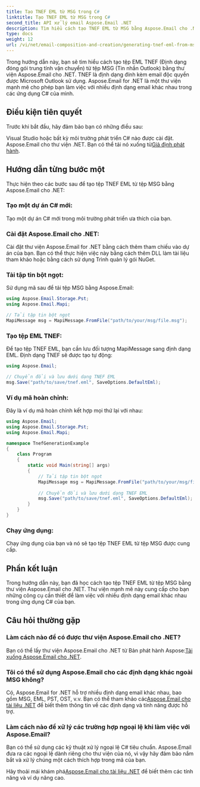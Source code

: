 ```yaml
---
title: Tạo TNEF EML từ MSG trong C#
linktitle: Tạo TNEF EML từ MSG trong C#
second_title: API xử lý email Aspose.Email .NET
description: Tìm hiểu cách tạo TNEF EML từ MSG bằng Aspose.Email cho .NET. Hướng dẫn từng bước với mã C#. Chuyển đổi định dạng email hiệu quả.
type: docs
weight: 12
url: /vi/net/email-composition-and-creation/generating-tnef-eml-from-msg-in-csharp/
---
```


Trong hướng dẫn này, bạn sẽ tìm hiểu cách tạo tệp EML TNEF (Định dạng đóng gói trung tính vận chuyển) từ tệp MSG (Tin nhắn Outlook) bằng thư viện Aspose.Email cho .NET. TNEF là định dạng đính kèm email độc quyền được Microsoft Outlook sử dụng. Aspose.Email for .NET là một thư viện mạnh mẽ cho phép bạn làm việc với nhiều định dạng email khác nhau trong các ứng dụng C# của mình.

##  Điều kiện tiên quyết

Trước khi bắt đầu, hãy đảm bảo bạn có những điều sau:

Visual Studio hoặc bất kỳ môi trường phát triển C# nào được cài đặt.
 Aspose.Email cho thư viện .NET. Bạn có thể tải nó xuống từ[Giả định phát hành](https://releases.aspose.com/email/net).

##  Hướng dẫn từng bước một

Thực hiện theo các bước sau để tạo tệp TNEF EML từ tệp MSG bằng Aspose.Email cho .NET:

### Tạo một dự án C# mới:

   Tạo một dự án C# mới trong môi trường phát triển ưa thích của bạn.

### Cài đặt Aspose.Email cho .NET:

   Cài đặt thư viện Aspose.Email for .NET bằng cách thêm tham chiếu vào dự án của bạn. Bạn có thể thực hiện việc này bằng cách thêm DLL làm tài liệu tham khảo hoặc bằng cách sử dụng Trình quản lý gói NuGet.

### Tải tập tin bột ngọt:

   Sử dụng mã sau để tải tệp MSG bằng Aspose.Email:

   ```csharp
   using Aspose.Email.Storage.Pst;
   using Aspose.Email.Mapi;

   // Tải tập tin bột ngọt
   MapiMessage msg = MapiMessage.FromFile("path/to/your/msg/file.msg");
   ```

### Tạo tệp EML TNEF:

   Để tạo tệp TNEF EML, bạn cần lưu đối tượng MapiMessage sang định dạng EML. Định dạng TNEF sẽ được tạo tự động:

   ```csharp
   using Aspose.Email;
   
   // Chuyển đổi và lưu dưới dạng TNEF EML
   msg.Save("path/to/save/tnef.eml", SaveOptions.DefaultEml);
   ```

### Ví dụ mã hoàn chỉnh:

   Đây là ví dụ mã hoàn chỉnh kết hợp mọi thứ lại với nhau:

   ```csharp
   using Aspose.Email;
   using Aspose.Email.Storage.Pst;
   using Aspose.Email.Mapi;

   namespace TnefGenerationExample
   {
       class Program
       {
           static void Main(string[] args)
           {
               // Tải tập tin bột ngọt
               MapiMessage msg = MapiMessage.FromFile("path/to/your/msg/file.msg");
               
               // Chuyển đổi và lưu dưới dạng TNEF EML
               msg.Save("path/to/save/tnef.eml", SaveOptions.DefaultEml);
           }
       }
   }
   ```

### Chạy ứng dụng:

   Chạy ứng dụng của bạn và nó sẽ tạo tệp TNEF EML từ tệp MSG được cung cấp.

##  Phần kết luận

Trong hướng dẫn này, bạn đã học cách tạo tệp TNEF EML từ tệp MSG bằng thư viện Aspose.Email cho .NET. Thư viện mạnh mẽ này cung cấp cho bạn những công cụ cần thiết để làm việc với nhiều định dạng email khác nhau trong ứng dụng C# của bạn.

##  Câu hỏi thường gặp

### Làm cách nào để có được thư viện Aspose.Email cho .NET?

Bạn có thể lấy thư viện Aspose.Email cho .NET từ Bản phát hành Aspose:[Tải xuống Aspose.Email cho .NET](https://releases.aspose.com/email/net).

### Tôi có thể sử dụng Aspose.Email cho các định dạng khác ngoài MSG không?

 Có, Aspose.Email for .NET hỗ trợ nhiều định dạng email khác nhau, bao gồm MSG, EML, PST, OST, v.v. Bạn có thể tham khảo các[Aspose.Email cho tài liệu .NET](https://reference.aspose.com/email/net) để biết thêm thông tin về các định dạng và tính năng được hỗ trợ.

### Làm cách nào để xử lý các trường hợp ngoại lệ khi làm việc với Aspose.Email?

Bạn có thể sử dụng các kỹ thuật xử lý ngoại lệ C# tiêu chuẩn. Aspose.Email đưa ra các ngoại lệ dành riêng cho thư viện của nó, vì vậy hãy đảm bảo nắm bắt và xử lý chúng một cách thích hợp trong mã của bạn.

 Hãy thoải mái khám phá[Aspose.Email cho tài liệu .NET](https://reference.aspose.com/email/net) để biết thêm các tính năng và ví dụ nâng cao.
